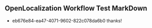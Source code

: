 ## OpenLocalization Workflow Test MarkDown
* eb676e84-ea47-4071-9602-822c078da6b0 thanks!

<!--HONumber=Jul16_HO4-->


